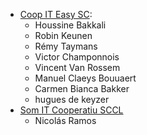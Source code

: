 - [Coop IT Easy SC](https://coopiteasy.be):
  - Houssine Bakkali
  - Robin Keunen
  - Rémy Taymans
  - Victor Champonnois
  - Vincent Van Rossem
  - Manuel Claeys Bouuaert
  - Carmen Bianca Bakker
  - hugues de keyzer
- [Som IT Cooperatiu SCCL](https://somit.coop)
  - Nicolás Ramos
